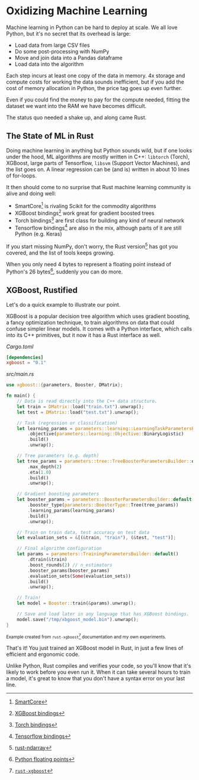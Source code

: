 # Oxidizing Machine Learning

Machine learning in Python can be hard to deploy at scale. We all love Python, but it's no secret
that its overhead is large:

* Load data from large CSV files
* Do some post-processing with NumPy
* Move and join data into a Pandas dataframe
* Load data into the algorithm

Each step incurs at least one copy of the data in memory. 4x storage and compute costs for working the data sounds inefficient, but if you add the cost of memory allocation in Python, the price tag goes up even further.

Even if you could find the money to pay for the compute needed, fitting the dataset we want into the RAM we have becomes difficult.

The status quo needed a shake up, and along came Rust.

## The State of ML in Rust

Doing machine learning in anything but Python sounds wild, but if one looks under the hood, ML algorithms are mostly written in C++: `libtorch` (Torch), XGBoost, large parts of Tensorflow, `libsvm` (Support Vector Machines), and the list goes on. A linear regression can be (and is) written in about 10 lines of for-loops.

It then should come to no surprise that Rust machine learning community is alive and doing well:

* SmartCore[^1] is rivaling Scikit for the commodity algorithms
* XGBoost bindings[^2] work great for gradient boosted trees
* Torch bindings[^3] are first class for building any kind of neural network
* Tensorflow bindings[^4] are also in the mix, although parts of it are still Python (e.g. Keras)

If you start missing NumPy, don't worry, the Rust version[^5] has got you covered, and the list of tools keeps growing.

When you only need 4 bytes to represent a floating point instead of Python's 26 bytes[^6], suddenly you can do more.

## XGBoost, Rustified

Let's do a quick example to illustrate our point.

XGBoost is a popular decision tree algorithm which uses gradient boosting, a fancy optimization technique, to train algorithms on data that could confuse simpler linear models. It comes with a Python interface, which calls into its C++ primitives, but it now it has a Rust interface as well.

_Cargo.toml_
```toml
[dependencies]
xgboost = "0.1"
```

_src/main.rs_
```rust
use xgboost::{parameters, Booster, DMatrix};

fn main() {
    // Data is read directly into the C++ data structure.
    let train = DMatrix::load("train.txt").unwrap();
    let test = DMatrix::load("test.txt").unwrap();

    // Task (regression or classification)
    let learning_params = parameters::learning::LearningTaskParametersBuilder::default()
        .objective(parameters::learning::Objective::BinaryLogistic)
        .build()
        .unwrap();

    // Tree parameters (e.g. depth)
    let tree_params = parameters::tree::TreeBoosterParametersBuilder::default()
        .max_depth(2)
        .eta(1.0)
        .build()
        .unwrap();

    // Gradient boosting parameters
    let booster_params = parameters::BoosterParametersBuilder::default()
        .booster_type(parameters::BoosterType::Tree(tree_params))
        .learning_params(learning_params)
        .build()
        .unwrap();

    // Train on train data, test accuracy on test data
    let evaluation_sets = &[(&train, "train"), (&test, "test")];

    // Final algorithm configuration
    let params = parameters::TrainingParametersBuilder::default()
        .dtrain(&train)
        .boost_rounds(2) // n_estimators
        .booster_params(booster_params)
        .evaluation_sets(Some(evaluation_sets))
        .build()
        .unwrap();

    // Train!
    let model = Booster::train(&params).unwrap();

    // Save and load later in any language that has XGBoost bindings.
    model.save("/tmp/xbgoost_model.bin").unwrap();
}
```

<small>Example created from `rust-xgboost`[^7] documentation and my own experiments.</small>

That's it! You just trained an XGBoost model in Rust, in just a few lines of efficient and ergonomic code.

Unlike Python, Rust compiles and verifies your code, so you'll know that it's likely to work before you even run it. When it can take several hours to train a model, it's great to know that you don't have a syntax error on your last line.


[^1]: [SmartCore](https://smartcorelib.org/)
[^2]: [XGBoost bindings](https://github.com/davechallis/rust-xgboost)
[^3]: [Torch bindings](https://github.com/LaurentMazare/tch-rs)
[^4]: [Tensorflow bindings](https://github.com/tensorflow/rust)
[^5]: [rust-ndarray](https://github.com/rust-ndarray/ndarray)
[^6]: [Python floating points](https://github.com/python/cpython/blob/e42b705188271da108de42b55d9344642170aa2b/Include/floatobject.h#L15)
[^7]: [`rust-xgboost`](https://docs.rs/xgboost/latest/xgboost/)

